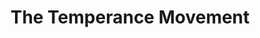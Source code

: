 ---
title: "The Temperance Movement"
summary: "None"
image: "the-temperance-movement.jpg"
apple_music_artist_url: "https://music.apple.com/gb/artist/the-temperance-movement/557622313"
wikipedia_url: "none"
---